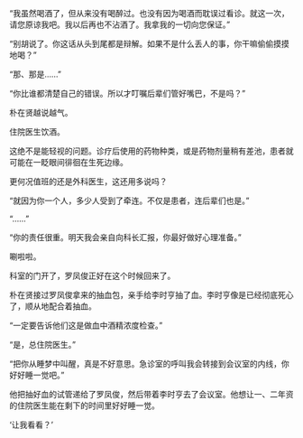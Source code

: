 “我虽然喝酒了，但从来没有喝醉过。也没有因为喝酒而耽误过看诊。就这一次，请您原谅我吧。我以后再也不沾酒了。我拿我的一切向您保证。”

“别胡说了。你这话从头到尾都是辩解。如果不是什么丢人的事，你干嘛偷偷摸摸地喝？”

“那、那是……”

“你比谁都清楚自己的错误。所以才叮嘱后辈们管好嘴巴，不是吗？”

朴在贤越说越气。

住院医生饮酒。

这绝不是能轻视的问题。诊疗后使用的药物种类，或是药物剂量稍有差池，患者就可能在一眨眼间徘徊在生死边缘。

更何况值班的还是外科医生，这还用多说吗？

“就因为你一个人，多少人受到了牵连。不仅是患者，连后辈们也是。”

“……”

“你的责任很重。明天我会亲自向科长汇报，你最好做好心理准备。”

唰啦啦。

科室的门开了，罗凤俊正好在这个时候回来了。

朴在贤接过罗凤俊拿来的抽血包，亲手给李时亨抽了血。李时亨像是已经彻底死心了，顺从地配合着抽血。

“一定要告诉他们这是做血中酒精浓度检查。”

“是，总住院医生。”

“把你从睡梦中叫醒，真是不好意思。急诊室的呼叫我会转接到会议室的内线，你好好睡一觉吧。”

他把抽好血的试管递给了罗凤俊，然后带着李时亨去了会议室。他想让一、二年资的住院医生能在剩下的时间里好好睡一觉。

‘让我看看？’